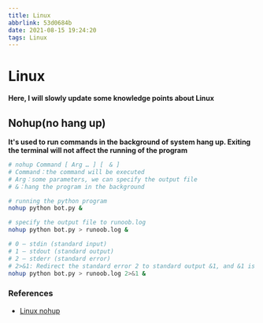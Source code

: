 ```yaml
---
title: Linux
abbrlink: 53d0684b
date: 2021-08-15 19:24:20
tags: Linux
---
```


# Linux

**Here, I will slowly update some knowledge points about Linux**

## Nohup(no hang up)

**It's used to run commands in the background of system hang up. Exiting the terminal will not affect the running of the program**

```bash
# nohup Command [ Arg … ] [　& ]
# Command：the command will be executed
# Arg：some parameters, we can specify the output file
# &：hang the program in the background

# running the python program
nohup python bot.py &

# specify the output file to runoob.log
nohup python bot.py > runoob.log &

# 0 – stdin (standard input)
# 1 – stdout (standard output)
# 2 – stderr (standard error)
# 2>&1: Redirect the standard error 2 to standard output &1, and &1 is redirected to the runoob.log file
nohup python bot.py > runoob.log 2>&1 &
```

### References

- [Linux nohup](https://www.runoob.com/linux/linux-comm-nohup.html)
